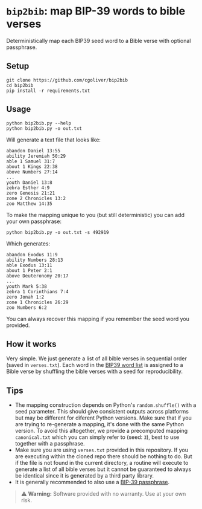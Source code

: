 # `bip2bib`: map BIP-39 words to bible verses

Deterministically map each BIP39 seed word to a Bible verse with optional passphrase.

## Setup

```
git clone https://github.com/cgoliver/bip2bib
cd bip2bib
pip install -r requirements.txt
```

## Usage

```
python bip2bib.py --help
python bip2bib.py -o out.txt
```

Will generate a text file that looks like:

```
abandon Daniel 13:55
ability Jeremiah 50:29
able 1 Samuel 31:7
about 1 Kings 22:38
above Numbers 27:14
...
youth Daniel 13:8
zebra Esther 4:9
zero Genesis 21:21
zone 2 Chronicles 13:2
zoo Matthew 14:35
```

To make the mapping unique to you (but still deterministic) you can add your own passphrase:

```
python bip2bib.py -o out.txt -s 492919
```

Which generates:


```
abandon Exodus 11:9
ability Numbers 28:13
able Exodus 13:11
about 1 Peter 2:1
above Deuteronomy 20:17
...
youth Mark 5:38
zebra 1 Corinthians 7:4
zero Jonah 1:2
zone 1 Chronicles 26:29
zoo Numbers 6:2
```

You can always recover this mapping if you remember the seed word you provided.

## How it works

Very simple. We just generate a list of all bible verses in sequential order (saved in `verses.txt`). Each word in the [BIP39 word list](https://github.com/bitcoin/bips/blob/master/bip-0039/english.txt) is assigned to a Bible verse by shuffling the bible verses with a seed for reproducibility.

## Tips

* The mapping construction depends on Python's `random.shuffle()` with a seed parameter. This should give consistent outputs across platforms but may be different for diferent Python versions. Make sure that if you are trying to re-generate a mapping, it's done with the same Python version. To avoid this altogether, we provide a precomputed mapping `canonical.txt` which you can simply refer to (seed: `3`), best to use together with a passphrase. 
* Make sure you are using `verses.txt` provided in this repository. If you are executing within the cloned repo there should be nothing to do. But if the file is not found in the current directory, a routine will execute to generate a list of all bible verses but it cannot be guaranteed to always be identical since it is generated by a third party library.
* It is generally recommended to also use a [BIP-39 passphrase](https://coldcard.com/docs/passphrase/).

> ⚠️ **Warning:** Software provided with no warranty. Use at your own risk.
